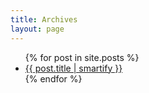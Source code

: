 ```yaml
---
title: Archives
layout: page
---
```


<ul>
  {% for post in site.posts %}
    <li>
      <a href="{{ post.url }}">{{ post.title | smartify }}</a>
    </li>
  {% endfor %}
</ul>
